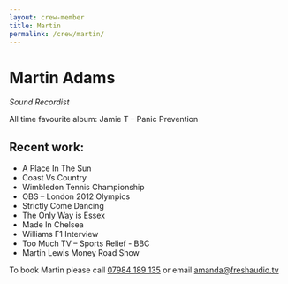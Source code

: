 ```yaml
---
layout: crew-member
title: Martin
permalink: /crew/martin/
---
```


# Martin Adams
_Sound Recordist_

All time favourite album: Jamie T – Panic Prevention

## Recent work:
+ A Place In The Sun
+ Coast Vs Country
+ Wimbledon Tennis Championship
+ OBS – London 2012 Olympics
+ Strictly Come Dancing
+ The Only Way is Essex
+ Made In Chelsea
+ Williams F1 Interview
+ Too Much TV – Sports Relief - BBC
+ Martin Lewis Money Road Show

To book Martin please call [07984 189 135](tel:+447984189135) or email [amanda@freshaudio.tv](mailto:amanda@freshaudio.tv)